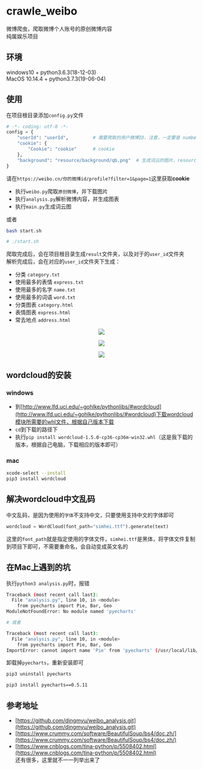 # crawle_weibo
微博爬虫，爬取微博个人账号的原创微博内容 <br />
纯属娱乐项目

## 环境
windows10 + python3.6.3(18-12-03) <br />
MacOS 10.14.4 + python3.7.3(19-06-04)

## 使用
在项目根目录添加`config.py`文件
``` python
# -*- coding: utf-8 -*-
config = {
	"userId": "userId",			# 需要爬取的用户微博ID，注意，一定要是 number 类型
	"cookie": {
		"Cookie": "cookie"		# cookie
	},
	"background": "resource/background/qb.png"	# 生成词云的图片，resource下有几张可选图片
}
```
请在`https://weibo.cn/你的微博id/profile?filter=1&page=1`这里获取**cookie**

- 执行`weibo.py`爬取`原创微博`，并下载图片
- 执行`analysis.py`解析微博内容，并生成图表
- 执行`main.py`生成词云图

或者
```bash
bash start.sh

# ./start.sh
```


爬取完成后，会在项目根目录生成`result`文件夹，以及对于的`user_id`文件夹 <br />
解析完成后，会在对应的`user_id`文件夹下生成：
- 分类 `category.txt`
- 使用最多的表情 `express.txt`
- 使用最多的名字 `name.txt`
- 使用最多的词语 `word.txt`
- 分类图表 `category.html`
- 表情图表 `express.html`
- 常去地点 `address.html`

<p align="center"><img src='http://qicloud.jswei.cn/images/git/crawle_weibo/name.jpg' /></p>
<p align="center"><img src='http://qicloud.jswei.cn/images/git/crawle_weibo/pikaqiu.jpg' /></p>
<p align="center"><img src='http://qicloud.jswei.cn/images/git/crawle_weibo/qiaoba.jpg' /></p>

## wordcloud的安装
### windows
- 到[http://www.lfd.uci.edu/~gohlke/pythonlibs/#wordcloud](http://www.lfd.uci.edu/~gohlke/pythonlibs/#wordcloud)下载wordcloud模块所需要的whl文件，根据自己版本下载
- `cd`到下载的路径下
- 执行`pip install wordcloud-1.5.0-cp36-cp36m-win32.whl`（这是我下载的版本，根据自己电脑，下载相应的版本即可）

### mac
```bash
xcode-select --install
pip3 install wordcloud
```

## 解决wordcloud中文乱码
中文乱码，是因为使用的`字体`不支持中文，只要使用支持中文的字体即可
``` python
wordcloud = WordCloud(font_path="simhei.ttf").generate(text)
```
这里的`font_path`就是指定使用的字体文件，`simhei.ttf`是黑体，将字体文件复制到项目下即可，不需要重命名，会自动变成英文名的


## 在Mac上遇到的坑
执行`python3 analysis.py`时，报错
```bash
Traceback (most recent call last):
  File "analysis.py", line 10, in <module>
    from pyecharts import Pie, Bar, Geo
ModuleNotFoundError: No module named 'pyecharts'

# 或者

Traceback (most recent call last):
  File "analysis.py", line 10, in <module>
    from pyecharts import Pie, Bar, Geo
ImportError: cannot import name 'Pie' from 'pyecharts' (/usr/local/lib/python3.7/site-packages/pyecharts/__init__.py)
```

卸载掉`pyecharts`，重新安装即可
```bash
pip3 uninstall pyecharts

pip3 install pyecharts==0.5.11
```

## 参考地址
- [https://github.com/dingmyu/weibo_analysis.git](https://github.com/dingmyu/weibo_analysis.git)
- [https://www.crummy.com/software/BeautifulSoup/bs4/doc.zh/](https://www.crummy.com/software/BeautifulSoup/bs4/doc.zh/)
- [https://www.cnblogs.com/tina-python/p/5508402.html](https://www.cnblogs.com/tina-python/p/5508402.html) <br />
还有很多，这里就不一一列举出来了
